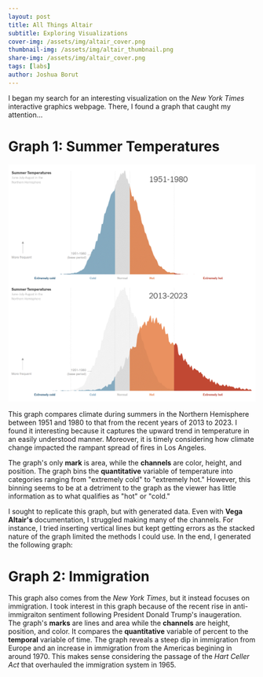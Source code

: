```yaml
---
layout: post
title: All Things Altair
subtitle: Exploring Visualizations
cover-img: /assets/img/altair_cover.png
thumbnail-img: /assets/img/altair_thumbnail.png
share-img: /assets/img/altair_cover.png
tags: [labs]
author: Joshua Borut
---
```


I began my search for an interesting visualization on the *New York Times* interactive graphics webpage. There, I found a graph that caught my attention...

# Graph 1: Summer Temperatures

![NYT Graph](/assets/img/nyt_graph.png)

This graph compares climate during summers in the Northern Hemisphere between 1951 and 1980 to that from the recent years of 2013 to 2023. I found it interesting because it captures the upward trend in temperature in an easily understood manner. Moreover, it is timely considering how climate change impacted the rampant spread of fires in Los Angeles. 

The graph's only __mark__ is area, while the __channels__ are color, height, and position. The graph bins the __quantitative__ variable of temperature into categories ranging from "extremely cold" to "extremely hot." However, this binning seems to be at a detriment to the graph as the viewer has little information as to what qualifies as "hot" or "cold."

I sought to replicate this graph, but with generated data. Even with __Vega Altair's__ documentation, I struggled making many of the channels. For instance, I tried inserting vertical lines but kept getting errors as the stacked nature of the graph limited the methods I could use. In the end, I generated the following graph:

<head>
  <!-- Import Vega & Vega-Lite (does not have to be from CDN) -->
  <script src="https://cdn.jsdelivr.net/npm/vega@5"></script>
  <script src="https://cdn.jsdelivr.net/npm/vega-lite@5"></script>
  <!-- Import vega-embed -->
  <script src="https://cdn.jsdelivr.net/npm/vega-embed@6"></script>
</head>
<body>

<div id="vis"></div>

<script type="text/javascript">
  var spec = "https://raw.githubusercontent.com/joshborut/joshborut.github.io/403e2f7420c868b2c7139827920eb95f7c6a5e9c/assets/graphs/summer_temps.json";
  vegaEmbed('#vis', spec).then(function(result) {
    // Access the Vega view instance (https://vega.github.io/vega/docs/api/view/) as result.view
  }).catch(console.error);
</script>
</body>

# Graph 2: Immigration

This graph also comes from the *New York Times*, but it instead focuses on immigration. I took interest in this graph because of the recent rise in anti-immigraiton sentiment following President Donald Trump's inaugeration. The graph's __marks__ are lines and area while the __channels__ are height, position, and color. It compares the __quantitative__ variable of percent to the __temporal__ variable of time. The graph reveals a steep dip in immigration from Europe and an increase in immigration from the Americas begining in around 1970. This makes sense considering the passage of the *Hart Celler Act* that overhauled the immigration system in 1965.